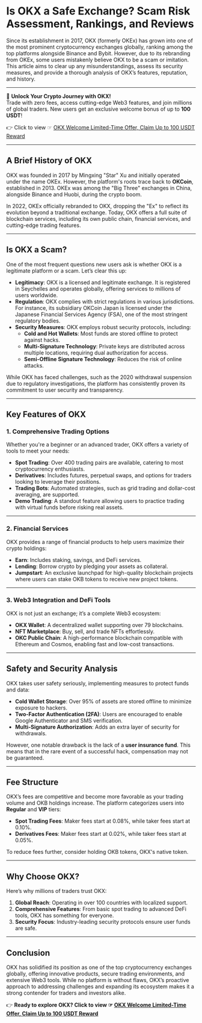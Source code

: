 # Is OKX a Safe Exchange? Scam Risk Assessment, Rankings, and Reviews

Since its establishment in 2017, OKX (formerly OKEx) has grown into one of the most prominent cryptocurrency exchanges globally, ranking among the top platforms alongside Binance and Bybit. However, due to its rebranding from OKEx, some users mistakenly believe OKX to be a scam or imitation. This article aims to clear up any misunderstandings, assess its security measures, and provide a thorough analysis of OKX’s features, reputation, and history.

---

🚀 **Unlock Your Crypto Journey with OKX!**  
Trade with zero fees, access cutting-edge Web3 features, and join millions of global traders. New users get an exclusive welcome bonus of up to **100 USDT**!  

👉 Click to view ☞ [OKX Welcome Limited-Time Offer, Claim Up to 100 USDT Reward](https://bit.ly/OKXe)

---

## A Brief History of OKX

OKX was founded in 2017 by Mingxing "Star" Xu and initially operated under the name OKEx. However, the platform's roots trace back to **OKCoin**, established in 2013. OKEx was among the "Big Three" exchanges in China, alongside Binance and Huobi, during the crypto boom.

In 2022, OKEx officially rebranded to OKX, dropping the "Ex" to reflect its evolution beyond a traditional exchange. Today, OKX offers a full suite of blockchain services, including its own public chain, financial services, and cutting-edge trading features.

---

## Is OKX a Scam?

One of the most frequent questions new users ask is whether OKX is a legitimate platform or a scam. Let’s clear this up:

- **Legitimacy**: OKX is a licensed and legitimate exchange. It is registered in Seychelles and operates globally, offering services to millions of users worldwide.
- **Regulation**: OKX complies with strict regulations in various jurisdictions. For instance, its subsidiary OKCoin Japan is licensed under the Japanese Financial Services Agency (FSA), one of the most stringent regulatory bodies.
- **Security Measures**: OKX employs robust security protocols, including:
  - **Cold and Hot Wallets**: Most funds are stored offline to protect against hacks.
  - **Multi-Signature Technology**: Private keys are distributed across multiple locations, requiring dual authorization for access.
  - **Semi-Offline Signature Technology**: Reduces the risk of online attacks.
  
While OKX has faced challenges, such as the 2020 withdrawal suspension due to regulatory investigations, the platform has consistently proven its commitment to user security and transparency.

---

## Key Features of OKX

### 1. Comprehensive Trading Options

Whether you're a beginner or an advanced trader, OKX offers a variety of tools to meet your needs:

- **Spot Trading**: Over 400 trading pairs are available, catering to most cryptocurrency enthusiasts.
- **Derivatives**: Includes futures, perpetual swaps, and options for traders looking to leverage their positions.
- **Trading Bots**: Automated strategies, such as grid trading and dollar-cost averaging, are supported.
- **Demo Trading**: A standout feature allowing users to practice trading with virtual funds before risking real assets.

---

### 2. Financial Services

OKX provides a range of financial products to help users maximize their crypto holdings:

- **Earn**: Includes staking, savings, and DeFi services.
- **Lending**: Borrow crypto by pledging your assets as collateral.
- **Jumpstart**: An exclusive launchpad for high-quality blockchain projects where users can stake OKB tokens to receive new project tokens.

---

### 3. Web3 Integration and DeFi Tools

OKX is not just an exchange; it’s a complete Web3 ecosystem:

- **OKX Wallet**: A decentralized wallet supporting over 79 blockchains.
- **NFT Marketplace**: Buy, sell, and trade NFTs effortlessly.
- **OKC Public Chain**: A high-performance blockchain compatible with Ethereum and Cosmos, enabling fast and low-cost transactions.

---

## Safety and Security Analysis

OKX takes user safety seriously, implementing measures to protect funds and data:

- **Cold Wallet Storage**: Over 95% of assets are stored offline to minimize exposure to hackers.
- **Two-Factor Authentication (2FA)**: Users are encouraged to enable Google Authenticator and SMS verification.
- **Multi-Signature Authorization**: Adds an extra layer of security for withdrawals.

However, one notable drawback is the lack of a **user insurance fund**. This means that in the rare event of a successful hack, compensation may not be guaranteed.

---

## Fee Structure

OKX’s fees are competitive and become more favorable as your trading volume and OKB holdings increase. The platform categorizes users into **Regular** and **VIP** tiers:

- **Spot Trading Fees**: Maker fees start at 0.08%, while taker fees start at 0.10%.
- **Derivatives Fees**: Maker fees start at 0.02%, while taker fees start at 0.05%.

To reduce fees further, consider holding OKB tokens, OKX's native token.

---

## Why Choose OKX?

Here’s why millions of traders trust OKX:

1. **Global Reach**: Operating in over 100 countries with localized support.
2. **Comprehensive Features**: From basic spot trading to advanced DeFi tools, OKX has something for everyone.
3. **Security Focus**: Industry-leading security protocols ensure user funds are safe.

---

## Conclusion

OKX has solidified its position as one of the top cryptocurrency exchanges globally, offering innovative products, secure trading environments, and extensive Web3 tools. While no platform is without flaws, OKX’s proactive approach to addressing challenges and expanding its ecosystem makes it a strong contender for traders and investors alike.

👉 **Ready to explore OKX? Click to view ☞ [OKX Welcome Limited-Time Offer, Claim Up to 100 USDT Reward](https://bit.ly/OKXe)**  
